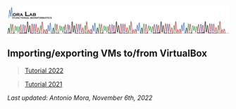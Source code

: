 <img src="../../images/MORALAB_Banner.png">

## Importing/exporting VMs to/from VirtualBox

> [Tutorial 2022](tutorial_2022/)

> [Tutorial 2021](tutorial_2021/)

*Last updated: Antonio Mora, November 6th, 2022*
